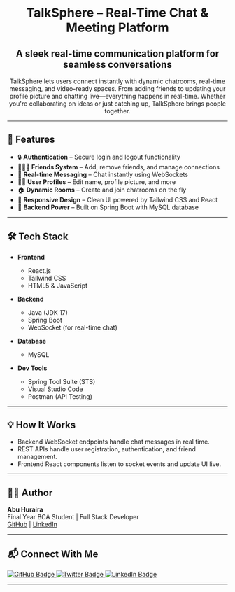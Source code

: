 <h1 align="center">TalkSphere – Real-Time Chat & Meeting Platform</h1>


<h2 align="center">A sleek real-time communication platform for seamless conversations</h2>

<p align="center">
  TalkSphere lets users connect instantly with dynamic chatrooms, real-time messaging, and video-ready spaces. From adding friends to updating your profile picture and chatting live—everything happens in real-time. Whether you're collaborating on ideas or just catching up, TalkSphere brings people together.
</p>

---

## 🚀 Features

- 🔒 **Authentication** – Secure login and logout functionality
- 🧑‍🤝‍🧑 **Friends System** – Add, remove friends, and manage connections
- 💬 **Real-time Messaging** – Chat instantly using WebSockets
- 🧑‍💻 **User Profiles** – Edit name, profile picture, and more
- 🏠 **Dynamic Rooms** – Create and join chatrooms on the fly
- 🎯 **Responsive Design** – Clean UI powered by Tailwind CSS and React
- 📂 **Backend Power** – Built on Spring Boot with MySQL database

---

## 🛠️ Tech Stack

- **Frontend**  
  - React.js  
  - Tailwind CSS  
  - HTML5 & JavaScript  

- **Backend**  
  - Java (JDK 17)  
  - Spring Boot  
  - WebSocket (for real-time chat)  

- **Database**  
  - MySQL  

- **Dev Tools**  
  - Spring Tool Suite (STS)  
  - Visual Studio Code  
  - Postman (API Testing)


---

## 💡 How It Works

- Backend WebSocket endpoints handle chat messages in real time.
- REST APIs handle user registration, authentication, and friend management.
- Frontend React components listen to socket events and update UI live.

---

## 🧑‍💻 Author

<p><strong>Abu Huraira</strong><br>
Final Year BCA Student | Full Stack Developer<br>
<a href="https://github.com/abuhuraira-73" target="_blank">GitHub</a> | 
<a href="https://www.linkedin.com/in/abuhurairajamal/" target="_blank">LinkedIn</a></p>

---

## 📬 Connect With Me

<a href="https://github.com/abuhuraira-73" target="_blank">
  <img src="https://img.shields.io/badge/GitHub-000?style=for-the-badge&logo=github&logoColor=white" alt="GitHub Badge" />
</a>
<a href="https://x.com/Abuhuraira0703" target="_blank">
  <img src="https://img.shields.io/badge/Twitter-1DA1F2?style=for-the-badge&logo=twitter&logoColor=white" alt="Twitter Badge" />
</a>
<a href="https://www.linkedin.com/in/abuhurairajamal/" target="_blank">
  <img src="https://img.shields.io/badge/LinkedIn-0077B5?style=for-the-badge&logo=linkedin&logoColor=white" alt="LinkedIn Badge" />
</a>

---
